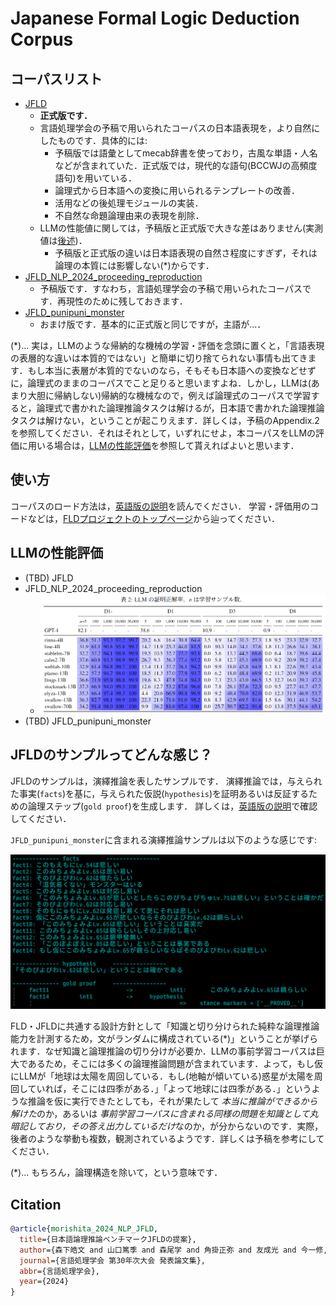 # Japanese Formal Logic Deduction Corpus




## コーパスリスト

* [JFLD](https://huggingface.co/datasets/hitachi-nlp/JFLD)
    - **正式版です．**
    - 言語処理学会の予稿で用いられたコーパスの日本語表現を，より自然にしたものです．具体的には:
        * 予稿版では語彙としてmecab辞書を使っており，古風な単語・人名などが含まれていた．正式版では，現代的な語句(BCCWJの高頻度語句)を用いている．
        * 論理式から日本語への変換に用いられるテンプレートの改善．
        * 活用などの後処理モジュールの実装．
        * 不自然な命題論理由来の表現を削除．
    - LLMの性能値に関しては，予稿版と正式版で大きな差はありません(実測値は[後述](#LLMの性能評価))．
        * 予稿版と正式版の違いは日本語表現の自然さ程度にすぎず，それは論理の本質には影響しない(*)からです．
* [JFLD_NLP_2024_proceeding_reproduction](https://huggingface.co/datasets/hitachi-nlp/JFLD_NLP_2024_proceeding_reproduction)
    * 予稿版です．すなわち，言語処理学会の予稿で用いられたコーパスです．再現性のために残しておきます．
* [JFLD_punipuni_monster](https://huggingface.co/datasets/hitachi-nlp/JFLD_punipuni_monster)
    * おまけ版です．基本的に正式版と同じですが，主語が...．


(*)... 実は，LLMのような帰納的な機械の学習・評価を念頭に置くと，「言語表現の表層的な違いは本質的ではない」と簡単に切り捨てられない事情も出てきます．もし本当に表層が本質的でないのなら，そもそも日本語への変換などせずに，論理式のままのコーパスでこと足りると思いますよね．しかし，LLMは(あまり大胆に帰納しない)帰納的な機械なので，例えば論理式のコーパスで学習すると，論理式で書かれた論理推論タスクは解けるが，日本語で書かれた論理推論タスクは解けない，ということが起こりえます．詳しくは，予稿のAppendix.2を参照してください．それはそれとして，いずれにせよ，本コーパスをLLMの評価に用いる場合は，[LLMの性能評価](#LLMの性能評価)を参照して貰えればよいと思います．




## 使い方
コーパスのロード方法は，[英語版の説明](./README.md#How_to_use_the_corpora)を読んでください．
学習・評価用のコードなどは，[FLDプロジェクトのトップページ](https://github.com/hitachi-nlp/FLD)から辿ってください．




## LLMの性能評価
* (TBD) JFLD
* JFLD_NLP_2024_proceeding_reproduction
    - ![proof_accuracy.JFLD_NLP_2024_proceeding_reproduction](./images/proof_accuracy.JFLD_NLP_2024_proceeding_reproduction.PNG)
* (TBD) JFLD_punipuni_monster




## JFLDのサンプルってどんな感じ？
JFLDのサンプルは，演繹推論を表したサンプルです．
演繹推論では，与えられた事実(`facts`)を基に，与えられた仮説(`hypothesis`)を証明あるいは反証するための論理ステップ(`gold proof`)を生成します．
詳しくは，[英語版の説明](./README.md#What_does_the_dataset_example_look_like?)で確認してください．

`JFLD_punipuni_monster`に含まれる演繹推論サンプルは以下のような感じです:

![deduction_example](./images/JFLD_punipuni_monster.0.png)

FLD・JFLDに共通する設計方針として「知識と切り分けられた純粋な論理推論能力を計測するため，文がランダムに構成されている(*)」ということが挙げられます．なぜ知識と論理推論の切り分けが必要か．LLMの事前学習コーパスは巨大であるため，そこには多くの論理推論問題が含まれています．よって，もし仮にLLMが「地球は太陽を周回している．もし(地軸が傾いている)惑星が太陽を周回していれば，そこには四季がある．」「よって地球には四季がある．」というような推論を仮に実行できたとしても，それが果たして *本当に推論ができるから解けた*のか，あるいは *事前学習コーパスに含まれる同様の問題を知識として丸暗記しており，その答え出力しているだけ*なのか，が分からないのです．実際，後者のような挙動も複数，観測されているようです．詳しくは予稿を参考にしてください．


(*)... もちろん，論理構造を除いて，という意味です．








## Citation
```bibtex
@article{morishita_2024_NLP_JFLD,
  title={日本語論理推論ベンチマークJFLDの提案},
  author={森下皓文 and 山口篤季 and 森尾学 and 角掛正弥 and 友成光 and 今一修, and 十河泰弘},
  journal={言語処理学会 第30年次大会 発表論文集},
  abbr={言語処理学会},
  year={2024}
}
```
